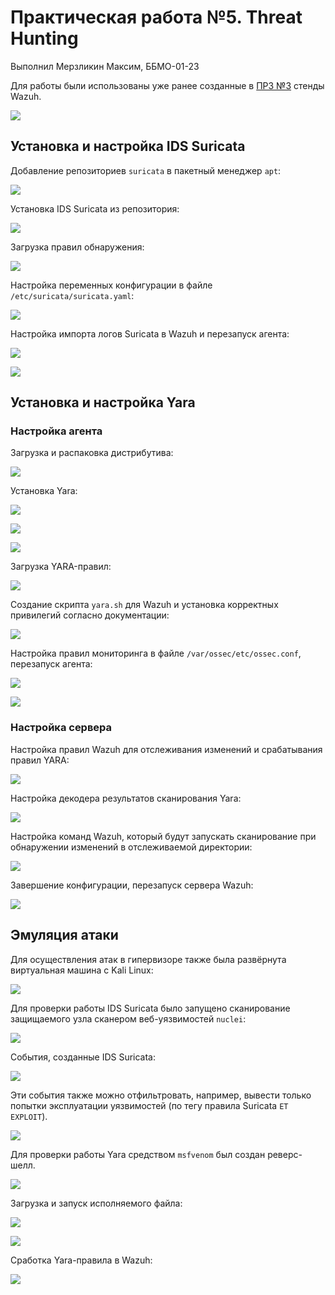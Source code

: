 # Практическая работа №5. Threat Hunting

Выполнил Мерзликин Максим, ББМО-01-23

Для работы были использованы уже ранее созданные в [ПРЗ №3](../prz-3/) стенды Wazuh.

![](./screenshots/vmconnect_y3LMvKk6CP.png)

## Установка и настройка IDS Suricata

Добавление репозиториев `suricata` в пакетный менеджер `apt`:

![](./screenshots/vmconnect_hskFtg5UVw.png)

Установка IDS Suricata из репозитория:

![](./screenshots/vmconnect_ZZo0CtHTpK.png)

Загрузка правил обнаружения:

![](./screenshots/vmconnect_Ife4jPHgOj.png)

Настройка переменных конфигурации в файле `/etc/suricata/suricata.yaml`:

![](./screenshots/vmconnect_oRYm2H4QQO.png)

Настройка импорта логов Suricata в Wazuh и перезапуск агента:

![](./screenshots/vmconnect_4TojIz78qH.png)

![](./screenshots/vmconnect_FAs9COnmz6.png)

## Установка и настройка Yara

### Настройка агента

Загрузка и распаковка дистрибутива:

![](./screenshots/vmconnect_UwvIipoUNf.png)

Установка Yara:

![](./screenshots/vmconnect_liQg8VBizk.png)

![](./screenshots/vmconnect_jWnCNrKs6O.png)

![](./screenshots/vmconnect_Q5oqdrJrLv.png)

Загрузка YARA-правил:

![](./screenshots/vmconnect_WAHiNucv27.png)

Создание скрипта `yara.sh` для Wazuh и установка корректных привилегий согласно документации:

![](./screenshots/vmconnect_48PLim48iG.png)

Настройка правил мониторинга в файле `/var/ossec/etc/ossec.conf`, перезапуск агента:

![](./screenshots/vmconnect_z0cpgX3Lf8.png)

![](./screenshots/vmconnect_JqYOFah7j9.png)

### Настройка сервера

Настройка правил Wazuh для отслеживания изменений и срабатывания правил YARA:

![](./screenshots/WindowsTerminal_x83ampQmD3.png)

Настройка декодера результатов сканирования Yara:

![](./screenshots/WindowsTerminal_jb97X8Qtde.png)

Настройка команд Wazuh, который будут запускать сканирование при обнаружении изменений в отслеживаемой директории:

![](./screenshots/WindowsTerminal_EduUSQI5El.png)

Завершение конфигурации, перезапуск сервера Wazuh:

![](./screenshots/WindowsTerminal_gEW9JQ64tu.png)

## Эмуляция атаки

Для осуществления атак в гипервизоре также была развёрнута виртуальная машина с Kali Linux:

![](./screenshots/explorer_mvpRr5dgF2.png)

Для проверки работы IDS Suricata было запущено сканирование защищаемого узла сканером веб-уязвимостей `nuclei`:

![](./screenshots/vmconnect_WJXVKX9AGd.png)

События, созданные IDS Suricata:

![](./screenshots/uLpS4k5Wn6.png)

Эти события также можно отфильтровать, например, вывести только попытки эксплуатации уязвимостей (по тегу правила Suricata `ET EXPLOIT`).

![](./screenshots/firefox_2QKh2VMFhT.png)

Для проверки работы Yara средством `msfvenom` был создан реверс-шелл.

![](./screenshots/vmconnect_IhDHCM77l3.png)

Загрузка и запуск исполняемого файла:

![](./screenshots/vmconnect_pvyaWZyImR.png)

![](./screenshots/vmconnect_xpxHkjjOYH.png)

Сработка Yara-правила в Wazuh:

![](./screenshots/firefox_V9BuShkulF.png)
